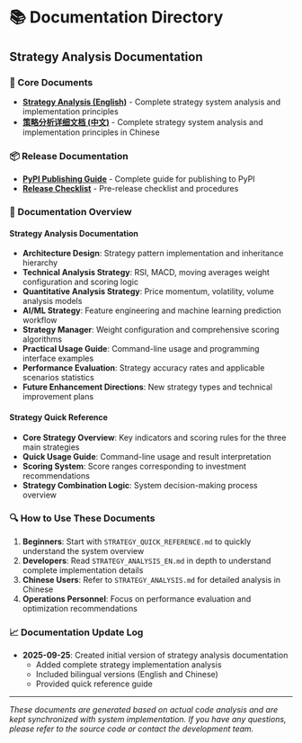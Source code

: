 # 📚 Documentation Directory

## Strategy Analysis Documentation

### 🎯 Core Documents
- **[Strategy Analysis (English)](./STRATEGY_ANALYSIS_EN.md)** - Complete strategy system analysis and implementation principles
- **[策略分析详细文档 (中文)](./STRATEGY_ANALYSIS.md)** - Complete strategy system analysis and implementation principles in Chinese

### 📦 Release Documentation
- **[PyPI Publishing Guide](./PYPI_PUBLISHING_GUIDE.md)** - Complete guide for publishing to PyPI
- **[Release Checklist](./RELEASE_CHECKLIST.md)** - Pre-release checklist and procedures

### 📖 Documentation Overview

#### Strategy Analysis Documentation
- **Architecture Design**: Strategy pattern implementation and inheritance hierarchy
- **Technical Analysis Strategy**: RSI, MACD, moving averages weight configuration and scoring logic
- **Quantitative Analysis Strategy**: Price momentum, volatility, volume analysis models
- **AI/ML Strategy**: Feature engineering and machine learning prediction workflow
- **Strategy Manager**: Weight configuration and comprehensive scoring algorithms
- **Practical Usage Guide**: Command-line usage and programming interface examples
- **Performance Evaluation**: Strategy accuracy rates and applicable scenarios statistics
- **Future Enhancement Directions**: New strategy types and technical improvement plans

#### Strategy Quick Reference
- **Core Strategy Overview**: Key indicators and scoring rules for the three main strategies
- **Quick Usage Guide**: Command-line usage and result interpretation
- **Scoring System**: Score ranges corresponding to investment recommendations
- **Strategy Combination Logic**: System decision-making process overview

### 🔍 How to Use These Documents

1. **Beginners**: Start with `STRATEGY_QUICK_REFERENCE.md` to quickly understand the system overview
2. **Developers**: Read `STRATEGY_ANALYSIS_EN.md` in depth to understand complete implementation details
3. **Chinese Users**: Refer to `STRATEGY_ANALYSIS.md` for detailed analysis in Chinese
4. **Operations Personnel**: Focus on performance evaluation and optimization recommendations

### 📈 Documentation Update Log

- **2025-09-25**: Created initial version of strategy analysis documentation
  - Added complete strategy implementation analysis
  - Included bilingual versions (English and Chinese)
  - Provided quick reference guide

---

*These documents are generated based on actual code analysis and are kept synchronized with system implementation. If you have any questions, please refer to the source code or contact the development team.*
